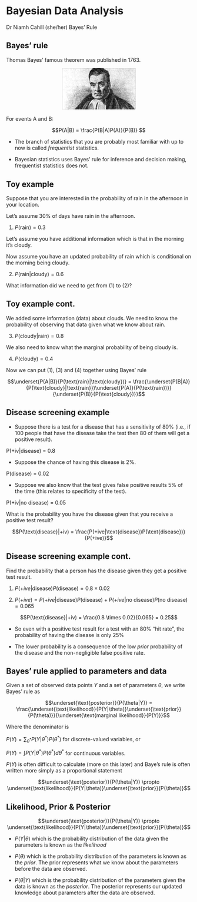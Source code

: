 Bayesian Data Analysis
================
Dr Niamh Cahill (she/her)
Bayes’ Rule

## Bayes’ rule

Thomas Bayes’ famous theorem was published in 1763.

<center>

<img src="images/Bayes.jpg" width="200" />

</center>

For events A and B:

$$P(A|B) = \frac{P(B|A)P(A)}{P(B)} $$

-   The branch of statistics that you are probably most familiar with up
    to now is called *frequentist* statistics.

-   Bayesian statistics uses Bayes’ rule for inference and decision
    making, frequentist statistics does not.

## Toy example

Suppose that you are interested in the probability of rain in the
afternoon in your location.

Let’s assume 30% of days have rain in the afternoon.

1)  $P(\text{rain}) = 0.3$

Let’s assume you have additional information which is that in the
morning it’s cloudy.

Now assume you have an updated probability of rain which is conditional
on the morning being cloudy.

2)  $P(\text{rain}|\text{cloudy}) = 0.6$

What information did we need to get from (1) to (2)?

## Toy example cont. 

We added some information (data) about clouds. We need to know the
probability of observing that data given what we know about rain.

3)  $P(\text{cloudy}|\text{rain}) = 0.8$

We also need to know what the marginal probability of being cloudy is.

4)  $P(\text{cloudy}) = 0.4$

Now we can put (1), (3) and (4) together using Bayes’ rule

$$\underset{P(A|B)}{P(\text{rain}|\text{cloudy})} = \frac{\underset{P(B|A)}{P(\text{cloudy}|\text{rain}})\underset{P(A)}{P(\text{rain})}}{\underset{P(B)}{P(\text{cloudy})}}$$

## Disease screening example

-   Suppose there is a test for a disease that has a sensitivity of 80%
    (i.e., if 100 people that have the disease take the test then 80 of
    them will get a positive result).

P(+iv\|disease) = 0.8

-   Suppose the chance of having this disease is 2%.

P(disease) = 0.02

-   Suppose we also know that the test gives false positive results 5%
    of the time (this relates to specificity of the test).

P(+iv\|no disease) = 0.05

What is the probability you have the disease given that you receive a
positive test result?

$$P(\text{disease}|+iv) = \frac{P(+ive|\text{disease})P(\text{disease})}{P(+ive)}$$

## Disease screening example cont. 

Find the probability that a person has the disease given they get a
positive test result.

1)  $P(+ive|\text{disease})P(\text{disease}) = 0.8 \times 0.02$

2)  $P(+ive) = P(+ive|\text{disease})P(\text{disease}) + P(+ive|\text{no disease})P(\text{no disease}) = 0.065$

$$P(\text{disease}|+iv) = \frac{0.8 \times 0.02}{0.065} = 0.25$$

-   So even with a positive test result for a test with an 80% “hit
    rate”, the probability of having the disease is only 25%

-   The lower probability is a consequence of the low *prior*
    probability of the disease and the non-negligible false positive
    rate.

## Bayes’ rule applied to parameters and data

Given a set of observed data points $Y$ and a set of parameters
$\theta$, we write Bayes’ rule as

$$\underset{\text{posterior}}{P(\theta|Y)} = \frac{\underset{\text{likelihood}}{P(Y|\theta)}\underset{\text{prior}}{P(\theta)}}{\underset{\text{marginal likelihood}}{P(Y)}}$$

Where the denominator is

$P(Y) = \sum_{\theta^*}P(Y|\theta^*)P(\theta^*)$ for discrete-valued
variables, or

$P(Y) = \int P(Y|\theta^*)P(\theta^*) d\theta^*$ for continuous
variables.

$P(Y)$ is often difficult to calculate (more on this later) and Baye’s
rule is often written more simply as a proportional statement

$$\underset{\text{posterior}}{P(\theta|Y)} \propto \underset{\text{likelihood}}{P(Y|\theta)}\underset{\text{prior}}{P(\theta)}$$

## Likelihood, Prior & Posterior

$$\underset{\text{posterior}}{P(\theta|Y)} \propto \underset{\text{likelihood}}{P(Y|\theta)}\underset{\text{prior}}{P(\theta)}$$

-   $P(Y|\theta)$ which is the probability distribution of the data
    given the parameters is known as the *likelihood*

-   $P(\theta)$ which is the probability distribution of the parameters
    is known as the *prior*. The prior represents what we know about the
    parameters before the data are observed.

-   $P(\theta|Y)$ which is the probability distribution of the
    parameters given the data is known as the *posterior*. The posterior
    represents our updated knowledge about parameters after the data are
    observed.
